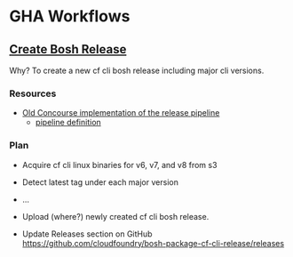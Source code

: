 # GHA Workflows

## [Create Bosh Release](create-bosh-release.yml)

Why? To create a new cf cli bosh release including major cli versions.

### Resources
- [Old Concourse implementation of the release pipeline](https://ci.cli.fun/teams/main/pipelines/cf-cli-release-toolsmiths)
    - [pipeline definition](../../ci/pipeline-toolsmiths.yml)

### Plan

- Acquire cf cli linux binaries for v6, v7, and v8 from s3
- Detect latest tag under each major version

- ...

- Upload (where?) newly created cf cli bosh release.
- Update Releases section on GitHub https://github.com/cloudfoundry/bosh-package-cf-cli-release/releases